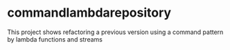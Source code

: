 # commandlambdarepository
This project shows refactoring a previous version using a command pattern by lambda functions and streams
